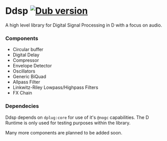 # Ddsp [![Dub version](https://img.shields.io/dub/v/ddsp.svg)](https://code.dlang.org/packages/ddsp)
A high level library for Digital Signal Processing in D with a focus on audio.

### Components
- Circular buffer
- Digital Delay
- Compressor
- Envelope Detector
- Oscillators
- Generic BiQuad
- Allpass Filter
- Linkwitz-Riley Lowpass/Highpass Filters
- FX Chain

### Dependecies
Ddsp depends on `dplug:core` for use of it's `@nogc` capabilities.  The D Runtime is only used for testing purposes within the library.

Many more components are planned to be added soon.  

